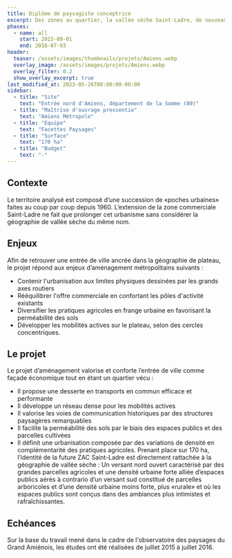 ```yaml
---
title: Diplôme de paysagiste conceptrice
excerpt: Des zones au quartier, la vallée sèche Saint-Ladre, de nouveaux paysages en entrée nord d'Amiens
phases:
  - name: all
    start: 2015-09-01
    end: 2016-07-03
header:
  teaser: /assets/images/thumbnails/projets/Amiens.webp
  overlay_image: /assets/images/projets/Amiens.webp
  overlay_filter: 0.2
  show_overlay_excerpt: true
last_modified_at: 2023-05-26T00:00:00-00:00
sidebar:
  - title: "Site"
    text: "Entrée nord d'Amiens, département de la Somme (80)"
  - title: "Maîtrise d'ouvrage pressentie"
    text: "Amiens Métropole"
  - title: "Equipe"
    text: "Facettes Paysages"
  - title: "Surface"
    text: "170 ha"
  - title: "Budget"
    text: "-"
---
```

## Contexte 

Le territoire analysé est composé d’une succession de «poches urbaines» faites au coup par coup depuis 1960. L’extension de la zone commerciale Saint-Ladre ne fait que prolonger cet urbanisme sans considérer la géographie de vallée sèche du même nom.

## Enjeux

Afin de retrouver une entrée de ville ancrée dans la géographie de plateau, le projet répond aux enjeux d’aménagement métropolitains suivants :
* Contenir l'urbanisation aux limites physiques dessinées par les grands axes routiers
* Rééquilibrer l'offre commerciale en confortant les pôles d'activité existants
* Diversifier les pratiques agricoles en frange urbaine en favorisant la perméabilité des sols
* Développer les mobilités actives sur le plateau, selon des cercles concentriques.


## Le projet

Le projet d’aménagement valorise et conforte l’entrée de ville comme façade économique tout en étant un quartier vécu : 
* Il propose une desserte en transports en commun efficace et performante
* Il développe un réseau dense pour les mobilités actives 
* Il valorise les voies de communication historiques par des structures paysagères remarquables
* Il facilite la perméabilité des sols par le biais des espaces publics et des parcelles cultivées
* Il définit une urbanisation composée par des variations de densité en complémentarité des pratiques agricoles.
Prenant place sur 170 ha, l’identité de la future ZAC Saint-Ladre est directement rattachée à la géographie de vallée sèche :  Un versant nord ouvert caractérisé par des grandes parcelles agricoles et une densité urbaine forte alliée d’espaces publics aérés à contrario d’un versant sud constitué de parcelles arboricoles et d’une densité urbaine moins forte, plus «rurale» et où les espaces publics sont conçus dans des ambiances plus intimistes et rafraîchissantes.

## Echéances

Sur la base du travail mené dans le cadre de l'observatoire des paysages du Grand Amiénois, les études ont été réalisées de juillet 2015 à juillet 2016.


